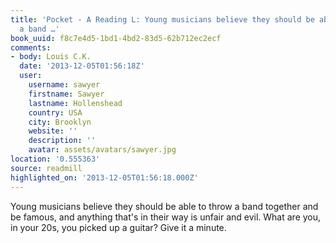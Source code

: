 ```yaml
---
title: 'Pocket - A Reading L: Young musicians believe they should be able to throw
  a band …'
book_uuid: f8c7e4d5-1bd1-4bd2-83d5-62b712ec2ecf
comments:
- body: Louis C.K.
  date: '2013-12-05T01:56:18Z'
  user:
    username: sawyer
    firstname: Sawyer
    lastname: Hollenshead
    country: USA
    city: Brooklyn
    website: ''
    description: ''
    avatar: assets/avatars/sawyer.jpg
location: '0.555363'
source: readmill
highlighted_on: '2013-12-05T01:56:18.000Z'
---
```


Young musicians believe they should be able to throw a band together and be famous, and anything that's in their way is unfair and evil. What are you, in your 20s, you picked up a guitar? Give it a minute.